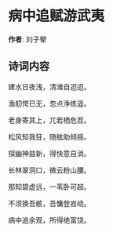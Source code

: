 # 病中追赋游武夷

**作者**: 刘子翚

## 诗词内容

建水日夜浅，清滩自迢迢。

渔舠愕已无，忽点浄练遥。

老身寄其上，兀若栖危苕。

松风知我狂，随舷助倾摇。

探幽神益新，得快意自消。

长林翠洞口，微云粉山腰。

那知碧虚远，一苇卧可超。

不须换吾骸，吾慵登岧峣。

病中追余观，所得绝富饶。


